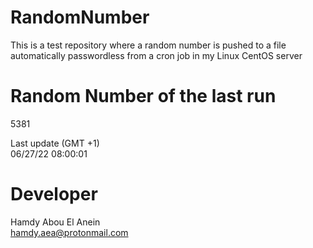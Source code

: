 # RandomNumber    
This is a test repository where a random number is pushed to a file automatically passwordless from a cron job in my Linux CentOS server    
# Random Number of the last run   
5381
      
Last update (GMT +1)    
06/27/22 08:00:01
# Developer    
Hamdy Abou El Anein   
hamdy.aea@protonmail.com
